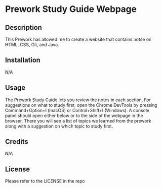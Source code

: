 # Prework Study Guide Webpage

## Description

This Prework has allowed me to create a website that contains notse on HTML, CSS, Git, and Java.

## Installation

N/A

## Usage

The Prework Study Guide lets you review the notes in each section, For suggestions on what to study first, open the Chrome DevTools by pressing Command+Option+I (macOS) or Control+Shift+I (Windows). A console panel should open either below or to the side of the webpage in the browser. There you will see a list of topics we learned from the prework along with a suggestion on which topic to study first.

## Credits

N/A

## License

Please refer to the LICENSE in the repo

